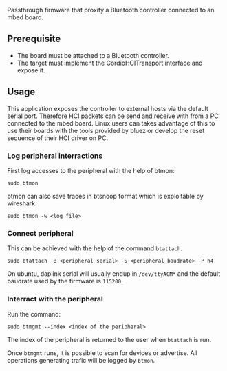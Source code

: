 Passthrough firmware that proxify a Bluetooth controller connected to an mbed board.
  
## Prerequisite 

* The board must be attached to a Bluetooth controller.
* The target must implement the CordioHCITransport interface and expose it.  
 
## Usage 
 
This application exposes the controller to external hosts via the default serial port. 
Therefore HCI packets can be send and receive with from a PC connected to the 
mbed board. Linux users can takes advantage of this to use their boards with the 
tools provided by bluez or develop the reset sequence of their HCI driver on PC.


### Log peripheral interractions

First log accesses to the peripheral with the help of btmon:

```
sudo btmon
```

btmon can also save traces in btsnoop format which is exploitable by wireshark:

```
sudo btmon -w <log file>
```

### Connect peripheral

This can be achieved with the help of the command `btattach`.

```
sudo btattach -B <peripheral serial> -S <peripheral baudrate> -P h4
```

On ubuntu, daplink serial will usually endup in `/dev/ttyACM*` and the default 
baudrate used by the firmware is `115200`.


### Interract with the peripheral 

Run the command: 

```
sudo btmgmt --index <index of the peripheral>
```

The index of the peripheral is returned to the user when `btattach` is run. 

Once `btmgmt` runs, it is possible to scan for devices or advertise. All 
operations generating trafic will be logged by `btmon`. 


 